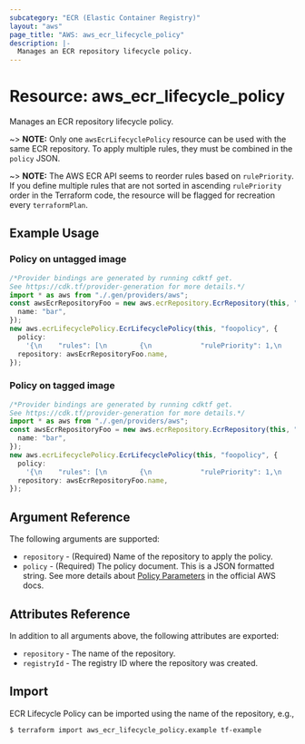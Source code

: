 ```yaml
---
subcategory: "ECR (Elastic Container Registry)"
layout: "aws"
page_title: "AWS: aws_ecr_lifecycle_policy"
description: |-
  Manages an ECR repository lifecycle policy.
---
```


# Resource: aws\_ecr\_lifecycle\_policy

Manages an ECR repository lifecycle policy.

\~> **NOTE:** Only one `awsEcrLifecyclePolicy` resource can be used with the same ECR repository. To apply multiple rules, they must be combined in the `policy` JSON.

\~> **NOTE:** The AWS ECR API seems to reorder rules based on `rulePriority`. If you define multiple rules that are not sorted in ascending `rulePriority` order in the Terraform code, the resource will be flagged for recreation every `terraformPlan`.

## Example Usage

### Policy on untagged image

```typescript
/*Provider bindings are generated by running cdktf get.
See https://cdk.tf/provider-generation for more details.*/
import * as aws from "./.gen/providers/aws";
const awsEcrRepositoryFoo = new aws.ecrRepository.EcrRepository(this, "foo", {
  name: "bar",
});
new aws.ecrLifecyclePolicy.EcrLifecyclePolicy(this, "foopolicy", {
  policy:
    '{\n    "rules": [\n        {\n            "rulePriority": 1,\n            "description": "Expire images older than 14 days",\n            "selection": {\n                "tagStatus": "untagged",\n                "countType": "sinceImagePushed",\n                "countUnit": "days",\n                "countNumber": 14\n            },\n            "action": {\n                "type": "expire"\n            }\n        }\n    ]\n}\n',
  repository: awsEcrRepositoryFoo.name,
});

```

### Policy on tagged image

```typescript
/*Provider bindings are generated by running cdktf get.
See https://cdk.tf/provider-generation for more details.*/
import * as aws from "./.gen/providers/aws";
const awsEcrRepositoryFoo = new aws.ecrRepository.EcrRepository(this, "foo", {
  name: "bar",
});
new aws.ecrLifecyclePolicy.EcrLifecyclePolicy(this, "foopolicy", {
  policy:
    '{\n    "rules": [\n        {\n            "rulePriority": 1,\n            "description": "Keep last 30 images",\n            "selection": {\n                "tagStatus": "tagged",\n                "tagPrefixList": ["v"],\n                "countType": "imageCountMoreThan",\n                "countNumber": 30\n            },\n            "action": {\n                "type": "expire"\n            }\n        }\n    ]\n}\n',
  repository: awsEcrRepositoryFoo.name,
});

```

## Argument Reference

The following arguments are supported:

* `repository` - (Required) Name of the repository to apply the policy.
* `policy` - (Required) The policy document. This is a JSON formatted string. See more details about [Policy Parameters](http://docs.aws.amazon.com/AmazonECR/latest/userguide/LifecyclePolicies.html#lifecycle_policy_parameters) in the official AWS docs.

## Attributes Reference

In addition to all arguments above, the following attributes are exported:

* `repository` - The name of the repository.
* `registryId` - The registry ID where the repository was created.

## Import

ECR Lifecycle Policy can be imported using the name of the repository, e.g.,

```console
$ terraform import aws_ecr_lifecycle_policy.example tf-example
```
